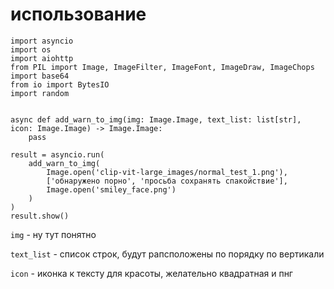 # использование

```
import asyncio
import os
import aiohttp
from PIL import Image, ImageFilter, ImageFont, ImageDraw, ImageChops
import base64
from io import BytesIO
import random


async def add_warn_to_img(img: Image.Image, text_list: list[str], icon: Image.Image) -> Image.Image:
    pass

result = asyncio.run(
    add_warn_to_img(
        Image.open('clip-vit-large_images/normal_test_1.png'),
        ['обнаружено порно', 'просьба сохранять спакойствие'],
        Image.open('smiley_face.png')
    )
)
result.show()
```

`img` - ну тут понятно

`text_list` - список строк, будут рапсположены по порядку по вертикали

`icon` - иконка к тексту для красоты, желательно квадратная и пнг

